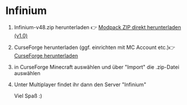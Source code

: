 # Infinium
1. Infinium-v48.zip herunterladen
   👉 [Modpack ZIP direkt herunterladen (v1.0)](https://github.com/FerresM/Infinium/releases/download/1.0/Infinium-v48.zip)
3. CurseForge herunterladen (ggf. einrichten mit MC Account etc.)👉 [CurseForge herunterladen](https://www.curseforge.com/download/app)
4. in CurseForge Minecraft auswählen und über "Import" die .zip-Datei auswählen
5. Unter Multiplayer findet ihr dann den Server "Infinium"


   Viel Spaß :)
